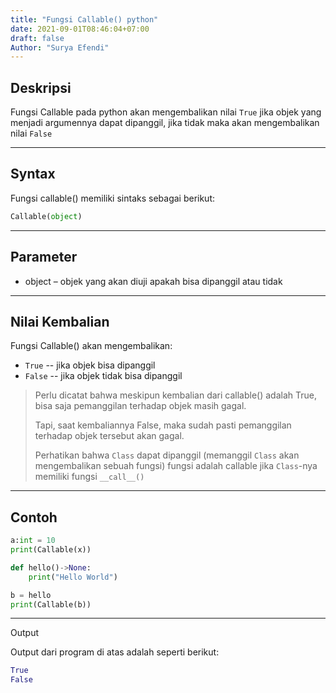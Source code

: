```yaml
---
title: "Fungsi Callable() python"
date: 2021-09-01T08:46:04+07:00
draft: false
Author: "Surya Efendi"
---
```


## Deskripsi

Fungsi Callable pada python akan mengembalikan nilai `True` jika objek yang menjadi argumennya dapat dipanggil, jika tidak maka akan mengembalikan nilai `False`

---

## Syntax

Fungsi callable() memiliki sintaks sebagai berikut:

```python
Callable(object)
```

---

## Parameter

- object – objek yang akan diuji apakah bisa dipanggil atau tidak

---

## Nilai Kembalian

Fungsi Callable() akan mengembalikan:

- `True` -- jika objek bisa dipanggil
- `False` -- jika objek tidak bisa dipanggil

> Perlu dicatat bahwa meskipun kembalian dari callable() adalah True, bisa saja pemanggilan terhadap objek masih gagal.
>
> Tapi, saat kembaliannya False, maka sudah pasti pemanggilan terhadap objek tersebut akan gagal.
>
> Perhatikan bahwa `Class` dapat dipanggil (memanggil `Class` akan mengembalikan sebuah fungsi) fungsi adalah callable jika `Class`-nya memiliki fungsi `__call__()`

---

## Contoh

```python
a:int = 10
print(Callable(x))

def hello()->None:
    print("Hello World")

b = hello
print(Callable(b))
```

---

Output

Output dari program di atas adalah seperti berikut:

```python
True
False
```
